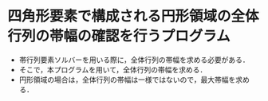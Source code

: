 # 四角形要素で構成される円形領域の全体行列の帯幅の確認を行うプログラム
* 帯行列要素ソルバーを用いる際に，全体行列の帯幅を求める必要がある．
* そこで，本プログラムを用いて，全体行列の帯幅を求める．
* 円形領域の場合は，全体行列の帯幅は一様ではないので，最大帯幅を求める．